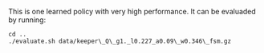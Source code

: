 This is one learned policy with very high performance. It can be evaluaded by running:

```
cd ..
./evaluate.sh data/keeper\_Q\_g1._l0.227_a0.09\_w0.346\_fsm.gz
```
